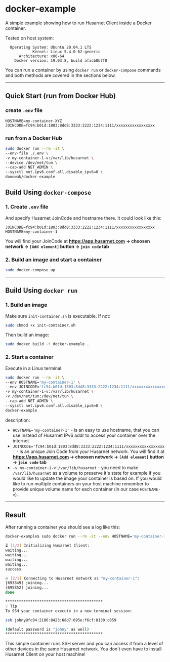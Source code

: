 # docker-example
A simple example showing how to run Husarnet Client inside a Docker container.

Tested on host system:
```
  Operating System: Ubuntu 20.04.1 LTS
            Kernel: Linux 5.4.0-62-generic
      Architecture: x86-64
    Docker version: 19.03.8, build afacb8b7f0
```

You can run a container by using `docker run` or `docker-compose` commands and both methods are covered in the sections below. 

----------

## Quick Start (run from Docker Hub)

### create `.env` file

```
HOSTNAME=my-container-XYZ
JOINCODE=fc94:b01d:1803:8dd8:3333:2222:1234:1111/xxxxxxxxxxxxxxxxx
```

### run from a Docker Hub


```bash
sudo docker run --rm -it \
--env-file ./.env \
-v my-container-1-v:/var/lib/husarnet \
--device /dev/net/tun \
--cap-add NET_ADMIN \
--sysctl net.ipv6.conf.all.disable_ipv6=0 \
donowak/docker-example
```

## Build Using `docker-compose`

### 1. Create `.env` file

And specify Husarnet JoinCode and hostname there. It could look like this:

```
JOINCODE=fc94:b01d:1803:8dd8:3333:2222:1234:1111/xxxxxxxxxxxxxxxxx
HOSTNAME=my-container-1
```
You will find your JoinCode at **https://app.husarnet.com -> choosen network -> `[Add element]` button ->  `join code` tab**


### 2. Build an image and start a container

```bash
sudo docker-compose up
```

----------

## Build Using `docker run`

### 1. Build an image

Make sure `init-container.sh` is executable. If not:
```bash
sudo chmod +x init-container.sh
```

Then build an image:
```bash
sudo docker build -t docker-example .
```

### 2. Start a container

Execute in a Linux terminal:

```bash
sudo docker run --rm -it \
--env HOSTNAME='my-container-1' \
--env JOINCODE='fc94:b01d:1803:8dd8:3333:2222:1234:1111/xxxxxxxxxxxxxxxxx' \
-v my-container-1-v:/var/lib/husarnet \
-v /dev/net/tun:/dev/net/tun \
--cap-add NET_ADMIN \
--sysctl net.ipv6.conf.all.disable_ipv6=0 \
docker-example
```

description:
- `HOSTNAME='my-container-1'` - is an easy to use hostname, that you can use instead of Husarnet IPv6 addr to access your container over the internet
- `JOINCODE='fc94:b01d:1803:8dd8:3333:2222:1234:1111/xxxxxxxxxxxxxxxxx'` - is an unique Join Code from your Husarnet network. You will find it at **https://app.husarnet.com -> choosen network -> `[Add element]` button ->  `join code` tab**
- `-v my-container-1-v:/var/lib/husarnet` - you need to make `/var/lib/husarnet` as a volume to preserve it's state for example if you would like to update the image your container is based on. If you would like to run multiple containers on your host machine remember to provide unique volume name for each container (in our case `HOSTNAME-v`).

----------

## Result

After running a container you should see a log like this:

```bash
docker-example$ sudo docker run --rm -it --env HOSTNAME='my-container-1' --env JOINCODE='fc94:b01d:1803:8dd8:b293:5c7d:7639:1111/xxxxxxxxxxxxxxxxx' -v my-container-1-v:/var/lib/husarnet -v /dev/net/tun:/dev/net/tun --cap-add NET_ADMIN --sysctl net.ipv6.conf.all.disable_ipv6=0 docker-example

⏳ [1/2] Initializing Husarnet Client:
waiting...
waiting...
waiting...
waiting...
success

🔥 [2/2] Connecting to Husarnet network as "my-container-1":
[693849] joining...
[695852] joining...
done

*******************************************
💡 Tip
To SSH your container execute in a new terminal session:

ssh johny@fc94:2106:8423:68d7:695e:f6cf:8130:c059

(default password is "johny" as well)
*******************************************
```

This simple container runs SSH server and you can access it from a level of other devices in the same Husarnet network. You don't even have to install Husarnet Client on your host machine!
